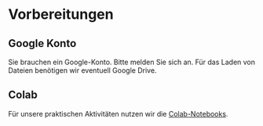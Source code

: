 # Vorbereitungen



## Google Konto

Sie brauchen ein Google-Konto. Bitte melden Sie sich an. Für das Laden von Dateien benötigen wir eventuell Google Drive.



## Colab

Für unsere praktischen Aktivitäten nutzen wir die [Colab-Notebooks](https://colab.research.google.com/). 





